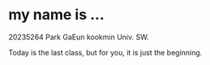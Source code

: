 # my name is ...
20235264     Park GaEun
kookmin Univ. SW.

Today is the last class, but for you, it is just the beginning.
